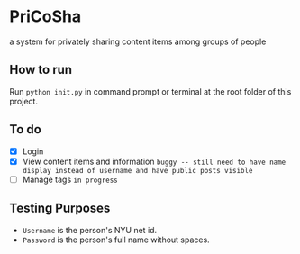 # PriCoSha
a system for privately sharing content items among groups of people

## How to run
Run `python init.py` in command prompt or terminal at the root folder of this project.

## To do
- [x] Login
- [x] View content items and information `buggy -- still need to have name display instead of username and have public posts visible`
- [ ] Manage tags `in progress`

## Testing Purposes
- `Username` is the person's NYU net id.
- `Password` is the person's full name without spaces.
